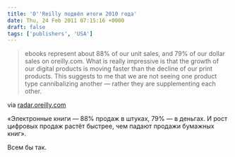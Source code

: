 ```yaml
---
title: 'O''Reilly подвёл итоги 2010 года'
date: Thu, 24 Feb 2011 07:15:16 +0000
draft: false
tags: ['publishers', 'USA']
---
```


> ebooks represent about 88% of our unit sales, and 79% of our dollar sales on oreilly.com. What is really impressive is that the growth of our digital products is moving faster than the decline of our print products. This suggests to me that we are not seeing one product type cannibalizing another — rather they are supplementing each other.

via [radar.oreilly.com](http://radar.oreilly.com/2011/02/2010-book-market-5.html)

«Электронные книги — 88% продаж в штуках, 79% — в деньгах. И рост цифровых продаж растёт быстрее, чем падают продажи бумажных книг».

Всем бы так.